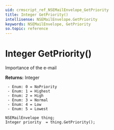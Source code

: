 ```yaml
---
uid: crmscript_ref_NSEMailEnvelope_GetPriority
title: Integer GetPriority()
intellisense: NSEMailEnvelope.GetPriority
keywords: NSEMailEnvelope, GetPriority
so.topic: reference
---
```


# Integer GetPriority()

Importance of the e-mail

**Returns:** Integer

     - Enum: 0 = NoPriority 
     - Enum: 1 = Highest 
     - Enum: 2 = High 
     - Enum: 3 = Normal 
     - Enum: 4 = Low 
     - Enum: 5 = Lowest 

```crmscript
NSEMailEnvelope thing;
Integer priority  = thing.GetPriority();
```

